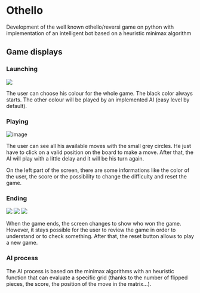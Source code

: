 # Othello 
Development of the well known othello/reversi game on python with implementation of an intelligent bot based on a heuristic minimax algorithm

## Game displays

### Launching

![](./assets/launching_background.png)

The user can choose his colour for the whole game. The black color always starts. The other colour will be played by an implemented AI (easy level by default).

### Playing

![image](https://user-images.githubusercontent.com/86049841/229534942-a949f660-8531-4456-a459-d6502d44e98b.png)

The user can see all his available moves with the small grey circles. He just have to click on a valid position on the board to make a move. After that, the AI will play with a little delay and it will be his turn again.

On the left part of the screen, there are some informations like the color of the user, the score or the possibility to change the difficulty and reset the game.

### Ending

![](./assets/p1won_background.png)
![](./assets/p2won_background.png)
![](./assets/draw_background.png)


When the game ends, the screen changes to show who won the game. However, it stays possible for the user to review the game in order to understand or to check something. 
After that, the reset button allows to play a new game.

### AI process

The AI process is based on the minimax algorithms with an heuristic function that can evaluate a specific grid (thanks to the number of flipped pieces, the score, the position of the move in the matrix...).
